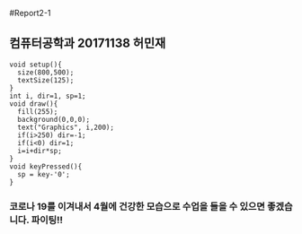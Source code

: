 #Report2-1
## 컴퓨터공학과 20171138 허민재
```
void setup(){
  size(800,500);
  textSize(125);
}
int i, dir=1, sp=1;
void draw(){
  fill(255);
  background(0,0,0);
  text("Graphics", i,200);
  if(i>250) dir=-1;
  if(i<0) dir=1;
  i=i+dir*sp;
}
void keyPressed(){
  sp = key-'0';
}
```
### 코로나 19를 이겨내서 4월에 건강한 모습으로 수업을 들을 수 있으면 좋겠습니다. 파이팅!!
